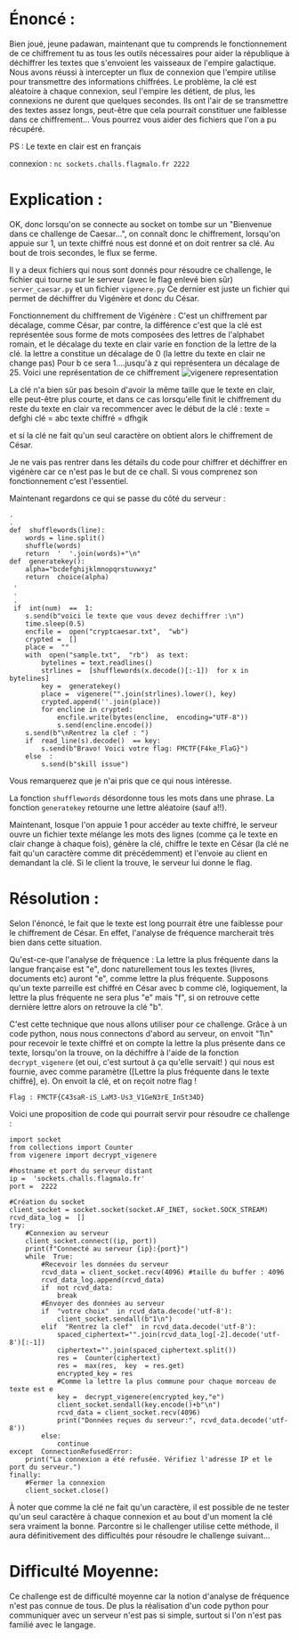 ﻿
# Énoncé :

Bien joué, jeune padawan, maintenant que tu comprends le fonctionnement de ce chiffrement tu as tous les outils nécessaires pour aider la république à déchiffrer les textes que s'envoient les vaisseaux de l'empire galactique. Nous avons réussi à intercepter un flux de connexion que l'empire utilise pour transmettre des informations chiffrées. Le problème, la clé est aléatoire à chaque connexion, seul l'empire les détient, de plus, les connexions ne durent que quelques secondes. Ils ont l'air de se transmettre des textes assez longs, peut-être que cela pourrait constituer une faiblesse dans ce chiffrement... Vous pourrez vous aider des fichiers que l'on a pu récupéré.

PS : Le texte en clair est en français

connexion : `nc sockets.challs.flagmalo.fr 2222`
  

# Explication :

OK, donc lorsqu'on se connecte au socket on tombe sur un "Bienvenue dans ce challenge de Caesar...", on connaît donc le chiffrement, lorsqu'on appuie sur 1, un texte chiffré nous est donné et on doit rentrer sa clé. Au bout de trois secondes, le flux se ferme.

Il y a deux fichiers qui nous sont donnés pour résoudre ce challenge, le fichier qui tourne sur le serveur (avec le flag enlevé bien sûr) `server_caesar.py` et un fichier `vigenere.py`
Ce dernier est juste un fichier qui permet de déchiffrer du Vigénère et donc du César.

Fonctionnement du chiffrement de Vigénère : 
C'est un chiffrement par décalage, comme César, par contre, la différence c'est que la clé est représentée sous forme de mots composées des lettres de l'alphabet romain, et le décalage du texte en clair varie en fonction de la lettre de la clé.
la lettre a constitue un décalage de 0 (la lettre du texte en clair ne change pas)
Pour b ce sera 1....jusqu'à z qui représentera un décalage de 25.
Voici une représentation de ce chiffrement
![vigenere representation](https://img.geocaching.com/cache/large/12fb2b9f-387a-4dc1-a20c-45903c30bdd3.jpeg)

La clé n'a bien sûr pas besoin d'avoir la même taille que le texte en clair, elle peut-être plus courte, et dans ce cas lorsqu'elle finit le chiffrement du reste du texte en clair va recommencer avec le début de la clé :
texte = defghi 
clé = abc
texte chiffré = dfhgik

et si la clé ne fait qu'un seul caractère on obtient alors le chiffrement de César.

Je ne vais pas rentrer dans les détails du code pour chiffrer et déchiffrer en vigénère car ce n'est pas le but de ce chall. Si vous comprenez son fonctionnement c'est l'essentiel.

Maintenant regardons ce qui se passe du côté du serveur : 

    .
    .
    def  shufflewords(line):
	    words = line.split()
	    shuffle(words)
	    return  '  '.join(words)+"\n"
    def  generatekey():
	    alpha="bcdefghijklmnopqrstuvwxyz"
	    return  choice(alpha)
	 .
	 .
	 .
	 if  int(num)  ==  1:
	    s.send(b"voici le texte que vous devez dechiffrer :\n")
	    time.sleep(0.5)
	    encfile =  open("cryptcaesar.txt",  "wb")
	    crypted =  []
	    place =  ""
	    with  open("sample.txt",  "rb")  as text:
		    bytelines = text.readlines()
		    strlines =  [shufflewords(x.decode()[:-1])  for x in bytelines]
		    key =  generatekey()
		    place =  vigenere("".join(strlines).lower(), key)
		    crypted.append(''.join(place))
		    for encline in crypted:
			    encfile.write(bytes(encline,  encoding="UTF-8"))
			    s.send(encline.encode())
	    s.send(b"\nRentrez la clef : ")
        if  read_line(s).decode()  == key:
		    s.send(b"Bravo! Voici votre flag: FMCTF{F4ke_FlaG}")
	    else  :
		    s.send(b"skill issue")
Vous  remarquerez que je n'ai pris que ce qui nous intéresse.

La fonction `shufflewords` désordonne tous les mots dans une phrase.
La fonction `generatekey` retourne une lettre aléatoire (sauf a!!).

Maintenant, losque l'on appuie 1 pour accéder au texte chiffré, le serveur ouvre un fichier texte mélange les mots des lignes (comme ça le texte en clair change à chaque fois), génère la clé, chiffre le texte en César (la clé ne fait qu'un caractère comme dit précédemment) et l'envoie au client en demandant la clé. Si le client la trouve, le serveur lui donne le flag.

# Résolution :
Selon l'énoncé, le fait que le texte est long pourrait être une faiblesse pour le chiffrement de César. En effet, l'analyse de fréquence marcherait très bien dans cette situation.

Qu'est-ce-que l'analyse de fréquence : 
La lettre la plus fréquente dans la langue française est "e", donc naturellement tous les textes (livres, documents etc) auront "e", comme lettre la plus fréquente.
Supposons qu'un texte parreille est chiffré en César avec b comme clé, logiquement, la lettre la plus fréquente ne sera plus "e" mais "f", si on retrouve cette dernière lettre alors on retrouve la clé "b".

C'est cette technique que nous allons utiliser pour ce challenge. 
Grâce à un code python, nous nous connectons d'abord au serveur, on envoit "1\n" pour recevoir le texte chiffré et on compte la lettre la plus présente dans ce texte, lorsqu'on la trouve, on la déchiffre à l'aide de la fonction `decrypt_vigenere` (et oui, c'est surtout à ça qu'elle servait! ) qui nous est fournie, avec comme paramètre ([Lettre la plus fréquente dans le texte chiffré], e). On envoit la clé, et on reçoit notre flag ! 

    Flag : FMCTF{C43saR-iS_LaM3-Us3_V1GeN3rE_InSt34D}

Voici une proposition de code qui pourrait servir pour résoudre ce challenge : 

    import socket
    from collections import Counter
    from vigenere import decrypt_vigenere
    
    #hostname et port du serveur distant
    ip =  'sockets.challs.flagmalo.fr'
    port =  2222
    
    #Création du socket
    client_socket = socket.socket(socket.AF_INET, socket.SOCK_STREAM)
    rcvd_data_log =  []
    try:
    	#Connexion au serveur
    	client_socket.connect((ip, port))
    	print(f"Connecté au serveur {ip}:{port}")
    	while  True:
    		#Recevoir les données du serveur
    		rcvd_data = client_socket.recv(4096) #taille du buffer : 4096
    		rcvd_data_log.append(rcvd_data)
    		if  not rcvd_data:
    			break
    		#Envoyer des données au serveur
    		if  "votre choix"  in rcvd_data.decode('utf-8'):
    			client_socket.sendall(b"1\n")
    		elif  "Rentrez la clef"  in rcvd_data.decode('utf-8'):
    			spaced_ciphertext="".join(rcvd_data_log[-2].decode('utf-8')[:-1])
    			ciphertext="".join(spaced_ciphertext.split())
    			res =  Counter(ciphertext)
    			res =  max(res,  key  = res.get)
    			encrypted_key = res
    			#Comme la lettre la plus commune pour chaque morceau de texte est e
    			key =  decrypt_vigenere(encrypted_key,"e")
    			client_socket.sendall(key.encode()+b"\n")
    			rcvd_data = client_socket.recv(4096)
    			print("Données reçues du serveur:", rcvd_data.decode('utf-8'))
    		else:
    			continue
    except  ConnectionRefusedError:
    	print("La connexion a été refusée. Vérifiez l'adresse IP et le port du serveur.")
    finally:
	    #Fermer la connexion
	    client_socket.close()

À noter que comme la clé ne fait qu'un caractère, il est possible de ne tester qu'un seul caractère à chaque connexion et au bout d'un moment la clé sera vraiment la bonne.
Parcontre si le challenger utilise cette méthode, il aura définitivement des difficultés pour résoudre le challenge suivant...

# Difficulté Moyenne:
Ce challenge est de difficulté moyenne car la notion d'analyse de fréquence n'est pas connue de tous. De plus la réalisation d'un code python pour communiquer avec un serveur n'est pas si simple, surtout si l'on n'est pas familié avec le langage.


